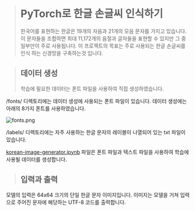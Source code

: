 >  # PyTorch로 한글 손글씨 인식하기
>
> 한국어를 표현하는 한글은 19개의 자음과 21개의 모음 문자를 가지고 있습니다. 이 문자들을 조합하면 최대 11,172개의 음절과 글자들을 표현할 수 있지만 그 중 일부만이 주로 사용됩니다. 이 프로젝트의 목표는 주로 사용되는 한글 손글씨를 인식 하는 신경망을 구축하는것 입니다.



> ## 데이터 생성
>
> 학습에 필요한 데이터는 폰트 파일을 사용하여 직접 생성하였습니다.

/fonts/ 디렉토리에는 데이터 생성에 사용되는 폰트 파일이 있습니다. 데이터 생성에는 아래의 8가지 폰트를 사용하였습니다.

![fonts.png](https://github.com/kusakina0608/Korean-Recognition/blob/master/Python/img/fonts.png?raw=true)

/labels/ 디렉토리에는 자주 사용하는 한글 문자의 레이블이 나열되어 있는 txt 파일이 있습니다.

[korean-image-generator.ipynb](https://github.com/kusakina0608/Korean-Recognition/blob/master/tools/korean-image-generator.ipynb) 파일은 폰트 파일과 텍스트 파일을 사용하여 학습에 사용될 데이터를 생성합니다.



> ## 입력과 출력
>
> 

모델의 입력은 64x64 크기의 단일 한글 문자 이미지입니다. 이미지는 모델을 거쳐 입력으로 주어진 문자에 해당하는 UTF-8 코드를 출력합니다.
